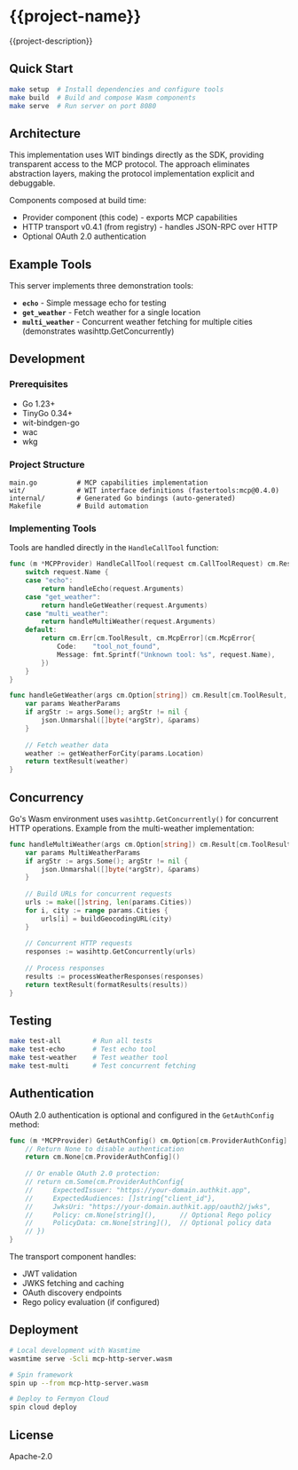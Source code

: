 # {{project-name}}

{{project-description}}

## Quick Start

```bash
make setup  # Install dependencies and configure tools
make build  # Build and compose Wasm components
make serve  # Run server on port 8080
```

## Architecture

This implementation uses WIT bindings directly as the SDK, providing transparent access to the MCP protocol. The approach eliminates abstraction layers, making the protocol implementation explicit and debuggable.

Components composed at build time:
- Provider component (this code) - exports MCP capabilities
- HTTP transport v0.4.1 (from registry) - handles JSON-RPC over HTTP
- Optional OAuth 2.0 authentication

## Example Tools

This server implements three demonstration tools:

- **`echo`** - Simple message echo for testing
- **`get_weather`** - Fetch weather for a single location
- **`multi_weather`** - Concurrent weather fetching for multiple cities (demonstrates wasihttp.GetConcurrently)

## Development

### Prerequisites

- Go 1.23+
- TinyGo 0.34+
- wit-bindgen-go
- wac
- wkg

### Project Structure

```
main.go          # MCP capabilities implementation
wit/             # WIT interface definitions (fastertools:mcp@0.4.0)
internal/        # Generated Go bindings (auto-generated)
Makefile         # Build automation
```

### Implementing Tools

Tools are handled directly in the `HandleCallTool` function:

```go
func (m *MCPProvider) HandleCallTool(request cm.CallToolRequest) cm.Result[cm.ToolResult, cm.McpError, cm.McpError] {
    switch request.Name {
    case "echo":
        return handleEcho(request.Arguments)
    case "get_weather":
        return handleGetWeather(request.Arguments)
    case "multi_weather":
        return handleMultiWeather(request.Arguments)
    default:
        return cm.Err[cm.ToolResult, cm.McpError](cm.McpError{
            Code:    "tool_not_found",
            Message: fmt.Sprintf("Unknown tool: %s", request.Name),
        })
    }
}

func handleGetWeather(args cm.Option[string]) cm.Result[cm.ToolResult, cm.McpError, cm.McpError] {
    var params WeatherParams
    if argStr := args.Some(); argStr != nil {
        json.Unmarshal([]byte(*argStr), &params)
    }
    
    // Fetch weather data
    weather := getWeatherForCity(params.Location)
    return textResult(weather)
}
```

## Concurrency

Go's Wasm environment uses `wasihttp.GetConcurrently()` for concurrent HTTP operations. Example from the multi-weather implementation:

```go
func handleMultiWeather(args cm.Option[string]) cm.Result[cm.ToolResult, cm.McpError, cm.McpError] {
    var params MultiWeatherParams
    if argStr := args.Some(); argStr != nil {
        json.Unmarshal([]byte(*argStr), &params)
    }
    
    // Build URLs for concurrent requests
    urls := make([]string, len(params.Cities))
    for i, city := range params.Cities {
        urls[i] = buildGeocodingURL(city)
    }
    
    // Concurrent HTTP requests
    responses := wasihttp.GetConcurrently(urls)
    
    // Process responses
    results := processWeatherResponses(responses)
    return textResult(formatResults(results))
}
```

## Testing

```bash
make test-all        # Run all tests
make test-echo       # Test echo tool
make test-weather    # Test weather tool
make test-multi      # Test concurrent fetching
```

## Authentication

OAuth 2.0 authentication is optional and configured in the `GetAuthConfig` method:

```go
func (m *MCPProvider) GetAuthConfig() cm.Option[cm.ProviderAuthConfig] {
    // Return None to disable authentication
    return cm.None[cm.ProviderAuthConfig]()
    
    // Or enable OAuth 2.0 protection:
    // return cm.Some(cm.ProviderAuthConfig{
    //     ExpectedIssuer: "https://your-domain.authkit.app",
    //     ExpectedAudiences: []string{"client_id"},
    //     JwksUri: "https://your-domain.authkit.app/oauth2/jwks",
    //     Policy: cm.None[string](),      // Optional Rego policy
    //     PolicyData: cm.None[string](),  // Optional policy data
    // })
}
```

The transport component handles:
- JWT validation
- JWKS fetching and caching
- OAuth discovery endpoints
- Rego policy evaluation (if configured)

## Deployment

```bash
# Local development with Wasmtime
wasmtime serve -Scli mcp-http-server.wasm

# Spin framework
spin up --from mcp-http-server.wasm

# Deploy to Fermyon Cloud
spin cloud deploy
```

## License

Apache-2.0